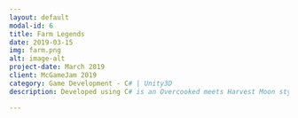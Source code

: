 ```yaml
---
layout: default
modal-id: 6
title: Farm Legends
date: 2019-03-15
img: farm.png
alt: image-alt
project-date: March 2019
client: McGameJam 2019
category: Game Development - C# | Unity3D
description: Developed using C# is an Overcooked meets Harvest Moon style game developed in 48 hours at McGameJam 2019, This game received an honorable mention award given by Ubisoft judges.

---
```

